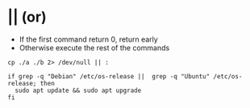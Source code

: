 # || (or)

- If the first command return 0, return early
- Otherwise execute the rest of the commands

```shell
cp ./a ./b 2> /dev/null || :
```

```shell
if grep -q "Debian" /etc/os-release ||  grep -q "Ubuntu" /etc/os-release; then
  sudo apt update && sudo apt upgrade
fi
```
